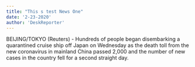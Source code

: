 ```yaml
---
title: "This s test News One"
date: '2-23-2020'
author: 'DeskReporter'
---
```


BEIJING/TOKYO (Reuters) - Hundreds of people began disembarking a quarantined cruise ship off Japan on Wednesday as the death toll from the new coronavirus in mainland China passed 2,000 and the number of new cases in the country fell for a second straight day.


